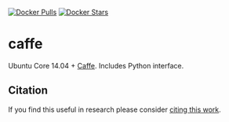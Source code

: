 [![Docker Pulls](https://img.shields.io/docker/pulls/kaixhin/caffe.svg)](https://hub.docker.com/r/kaixhin/caffe/)
[![Docker Stars](https://img.shields.io/docker/stars/kaixhin/caffe.svg)](https://hub.docker.com/r/kaixhin/caffe/)

caffe
=====
Ubuntu Core 14.04 + [Caffe](http://caffe.berkeleyvision.org/). Includes Python interface.

Citation
--------
If you find this useful in research please consider [citing this work](https://github.com/Kaixhin/dockerfiles/blob/master/CITATION.md).
